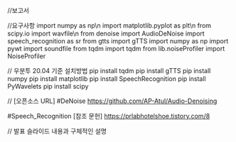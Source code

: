 //보고서

//요구사항
import numpy as np\n
import matplotlib.pyplot as plt\n
from scipy.io import wavfile\n
from denoise import AudioDeNoise
import speech_recognition as sr
from gtts import gTTS
import numpy as np
import pywt
import soundfile
from tqdm import tqdm
from lib.noiseProfiler import NoiseProfiler


// 우분투 20.04 기준 설치방법
pip install tqdm
pip install gTTS
pip install numpy
pip install matplotlib
pip install SpeechRecognition
pip install PyWavelets
pip install scipy


// [오픈소스 URL]
#DeNoise
https://github.com/AP-Atul/Audio-Denoising

#Speech_Recognition
[참조 문헌]
https://prlabhotelshoe.tistory.com/8

// 발표 슬라이드 내용과 구체적인 설명
